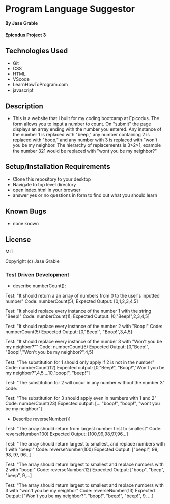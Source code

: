 # Program Language Suggestor

#### By Jase Grable

#### Epicodus Project 3 

## Technologies Used

* Git 
* CSS
* HTML
* VScode
* LearnHowToProgram.com
* javascript

## Description

* This is a website that I built for my coding bootcamp at Epicodus. The form allows you to input a number to count. On "submit" the page displays an array ending with the number you entered. Any instance of the number 1 is replaced with "beep," any number containing 2 is replaced with "boop," and any number with 3 is replaced with "won't you be my neighbor. The hierarchy of replacements is 3>2>1, example the number 321 would be replaced with "wont you be my neighbor?" 


## Setup/Installation Requirements

* Clone this repository to your desktop
* Navigate to top level directory
* open index.html in your browser
* answer yes or no questions in form to find out what you should learn


## Known Bugs

* none known 

## License

MIT

Copyright (c) Jase Grable


### Test Driven Development

- describe numberCount():

Test: "It should return a an array of numbers from 0 to the user's inputted number"
Code: numberCount(5);
Expected Output: [0,1,2,3,4,5]

Test: "It should replace every instance of the number 1 with the string "Beep!"
Code: numberCount(1);
Expected Output: [0,"Beep!",2,3,4,5]

Test: "It should replace every instance of the number 2 with "Boop!"
Code: numberCount(5)
Expected Output: [0,"Beep!", "Boop!",3,4,5]

Test: "It should replace every instance of the number 3 with "Won't you be my neighbor?""
Code: numberCount(5)
Expected Output: [0,"Beep!", "Boop!","Won't you be my neighbor?",4,5]

Test: "The substitution for 1 should only apply if 2 is not in the number"
Code: numberCount(12)
Expected output: [0,"Beep!", "Boop!","Won't you be my neighbor?",4,5....10,"boop!", "beep!"]

Test: "The substitution for 2 will occur in any number without the number 3"
code:

Test: "The substitution for 3 should apply even in numbers with 1 and 2"
Code: numberCount(23)
Expected output: [... "boop!", "boop!", "wont you be my neighbor"]

- Describe reverseNumber()]

Test: "The array should return from largest number first to smallest"
Code: reverseNumber(100)
Expected Output: [100,99,98,97,96...]

Test: "The array should return largest to smallest, and replace numbers with 1 with "beep!"
Code: reverseNumber(100)
Expected Output: ["beep!", 99, 98, 97, 96...]

Test: "The array should return largest to smallest and replace numbers with 2 with "boop!"
Code: reverseNumber(12)
Expected Output: ["boop", "beep", "beep", 9,...]

Test: "The array should return largest to smallest and replace numbers with 3 with "won't you be my neighbor"
Code: reverseNumber(13)
Expected Output: ["Won't you be my neighbor?", "boop!", "beep!", "beep!", 9, ...]

